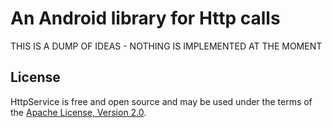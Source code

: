An Android library for Http calls
=================================

THIS IS A DUMP OF IDEAS - NOTHING IS IMPLEMENTED AT THE MOMENT


## License

HttpService is free and open source and may be used under the terms of the [Apache License, Version 2.0](http://www.apache.org/licenses/LICENSE-2.0).
